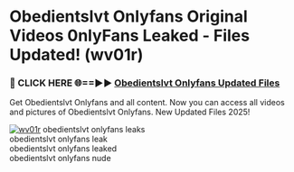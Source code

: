 # Obedientslvt Onlyfans Original Videos 0nlyFans Leaked - Files Updated! (wv01r)

<h3>🔴 CLICK HERE 🌐==►► <a href="https://tinyurl.com/2wckxsce" rel="nofollow">Obedientslvt Onlyfans Updated Files</a></h3>

Get Obedientslvt Onlyfans and all content. Now you can access all videos and pictures of Obedientslvt Onlyfans. New Updated Files 2025!

[![wv01r](https://i.imgur.com/AFduVYN.gif)](https://tinyurl.com/2wckxsce)
obedientslvt onlyfans leaks<br>
obedientslvt onlyfans leak<br>
obedientslvt onlyfans leaked<br>
obedientslvt onlyfans nude